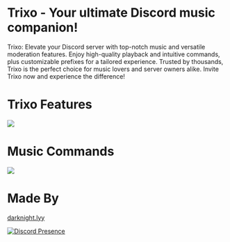 # Trixo - Your ultimate Discord music companion!
Trixo: Elevate your Discord server with top-notch music and versatile moderation features. Enjoy high-quality playback and intuitive commands, plus customizable prefixes for a tailored experience. Trusted by thousands, Trixo is the perfect choice for music lovers and server owners alike. Invite Trixo now and experience the difference!

# Trixo Features
<img src="https://cdn.discordapp.com/attachments/1198259484347351091/1207352358908993596/IMG_20240214_211353.jpg?ex=65df5581&is=65cce081&hm=d310109d9c19681a73ae6b8dc87c14b0ac22cf984bac0710c21c7e8f0dcf0474&" />

# Music Commands
<img src="https://cdn.discordapp.com/attachments/1198259484347351091/1207352444741353512/IMG_20240214_211412.jpg?ex=65df5596&is=65cce096&hm=277c9354f301512fe1b87147553a6afda1fb2b6613e5662deacb5ca11765fb2b&" />

# Made By
[darknight.lyy](https://discord.com/users/1188178871049265282)

[![Discord Presence](https://lanyard.cnrad.dev/api/1188178871049265282)](https://discord.com/users/1188178871049265282)
